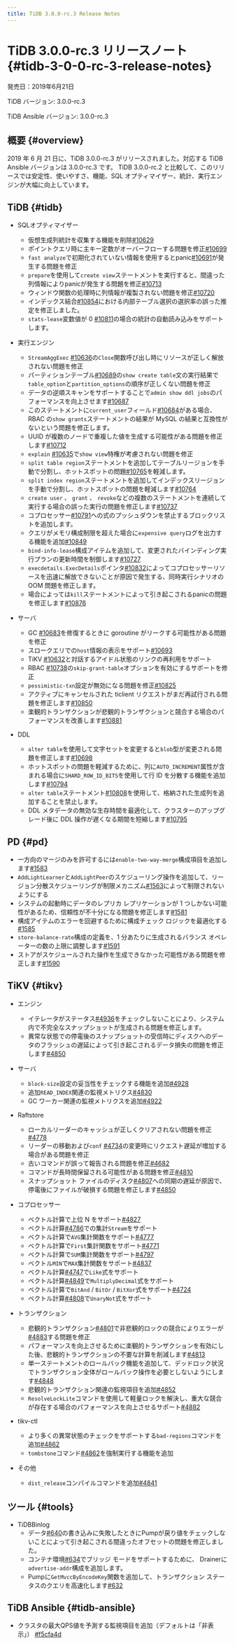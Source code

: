 ```yaml
---
title: TiDB 3.0.0-rc.3 Release Notes
---
```


# TiDB 3.0.0-rc.3 リリースノート {#tidb-3-0-0-rc-3-release-notes}

発売日：2019年6月21日

TiDB バージョン: 3.0.0-rc.3

TiDB Ansible バージョン: 3.0.0-rc.3

## 概要 {#overview}

2019 年 6 月 21 日に、TiDB 3.0.0-rc.3 がリリースされました。対応する TiDB Ansible バージョンは 3.0.0-rc.3 です。 TiDB 3.0.0-rc.2 と比較して、このリリースでは安定性、使いやすさ、機能、SQL オプティマイザー、統計、実行エンジンが大幅に向上しています。

## TiDB {#tidb}

-   SQLオプティマイザー
    -   仮想生成列統計を収集する機能を削除[#10629](https://github.com/pingcap/tidb/pull/10629)
    -   ポイントクエリ時に主キー定数がオーバーフローする問題を修正[#10699](https://github.com/pingcap/tidb/pull/10699)
    -   `fast analyze`で初期化されていない情報を使用するとpanic[#10691](https://github.com/pingcap/tidb/pull/10691)が発生する問題を修正
    -   `prepare`を使用して`create view`ステートメントを実行すると、間違った列情報によりpanicが発生する問題を修正[#10713](https://github.com/pingcap/tidb/pull/10713)
    -   ウィンドウ関数の処理時に列情報が複製されない問題を修正[#10720](https://github.com/pingcap/tidb/pull/10720)
    -   インデックス結合[#10854](https://github.com/pingcap/tidb/pull/10854)における内部テーブル選択の選択率の誤った推定を修正しました。
    -   `stats-lease`変数値が 0 [#10811](https://github.com/pingcap/tidb/pull/10811)の場合の統計の自動読み込みをサポートします。

-   実行エンジン
    -   `StreamAggExec` [#10636](https://github.com/pingcap/tidb/pull/10636)の`Close`関数呼び出し時にリソースが正しく解放されない問題を修正
    -   パーティションテーブル[#10689](https://github.com/pingcap/tidb/pull/10689)の`show create table`文の実行結果で`table_option`と`partition_options`の順序が正しくない問題を修正
    -   データの逆順スキャンをサポートすることで`admin show ddl jobs`のパフォーマンスを向上させます[#10687](https://github.com/pingcap/tidb/pull/10687)
    -   このステートメントに`current_user`フィールド[#10684](https://github.com/pingcap/tidb/pull/10684)がある場合、RBAC の`show grants`ステートメントの結果が MySQL の結果と互換性がないという問題を修正します。
    -   UUID が複数のノードで重複した値を生成する可能性がある問題を修正します[#10712](https://github.com/pingcap/tidb/pull/10712)
    -   `explain` [#10635](https://github.com/pingcap/tidb/pull/10635)で`show view`特権が考慮されない問題を修正
    -   `split table region`ステートメントを追加してテーブルリージョンを手動で分割し、ホットスポットの問題[#10765](https://github.com/pingcap/tidb/pull/10765)を軽減します。
    -   `split index region`ステートメントを追加してインデックスリージョンを手動で分割し、ホットスポットの問題を軽減します[#10764](https://github.com/pingcap/tidb/pull/10764)
    -   `create user` 、 `grant` 、 `revoke`などの複数のステートメントを連続して実行する場合の誤った実行の問題を修正します[#10737](https://github.com/pingcap/tidb/pull/10737)
    -   コプロセッサー[#10791](https://github.com/pingcap/tidb/pull/10791)への式のプッシュダウンを禁止するブロックリストを追加します。
    -   クエリがメモリ構成制限を超えた場合に`expensive query`ログを出力する機能を追加[#10849](https://github.com/pingcap/tidb/pull/10849)
    -   `bind-info-lease`構成アイテムを追加して、変更されたバインディング実行プランの更新時間を制御します[#10727](https://github.com/pingcap/tidb/pull/10727)
    -   `execdetails.ExecDetails`ポインタ[#10832](https://github.com/pingcap/tidb/pull/10832)によってコプロセッサーリソースを迅速に解放できないことが原因で発生する、同時実行シナリオの OOM 問題を修正します。
    -   場合によっては`kill`ステートメントによって引き起こされるpanicの問題を修正します[#10876](https://github.com/pingcap/tidb/pull/10876)

-   サーバ
    -   GC [#10683](https://github.com/pingcap/tidb/pull/10683)を修復するときに goroutine がリークする可能性がある問題を修正
    -   スロークエリでの`host`情報の表示をサポート[#10693](https://github.com/pingcap/tidb/pull/10693)
    -   TiKV [#10632](https://github.com/pingcap/tidb/pull/10632)と対話するアイドル状態のリンクの再利用をサポート
    -   RBAC [#10738](https://github.com/pingcap/tidb/pull/10738)の`skip-grant-table`オプションを有効にするサポートを修正
    -   `pessimistic-txn`設定が無効になる問題を修正[#10825](https://github.com/pingcap/tidb/pull/10825)
    -   アクティブにキャンセルされた ticlient リクエストがまだ再試行される問題を修正します[#10850](https://github.com/pingcap/tidb/pull/10850)
    -   楽観的トランザクションが悲観的トランザクションと競合する場合のパフォーマンスを改善します[#10881](https://github.com/pingcap/tidb/pull/10881)

-   DDL
    -   `alter table`を使用して文字セットを変更すると`blob`型が変更される問題を修正します[#10698](https://github.com/pingcap/tidb/pull/10698)
    -   ホットスポットの問題を軽減するために、列に`AUTO_INCREMENT`属性が含まれる場合に`SHARD_ROW_ID_BITS`を使用して行 ID を分散する機能を追加します[#10794](https://github.com/pingcap/tidb/pull/10794)
    -   `alter table`ステートメント[#10808](https://github.com/pingcap/tidb/pull/10808)を使用して、格納された生成列を追加することを禁止します。
    -   DDL メタデータの無効な生存時間を最適化して、クラスターのアップグレード後に DDL 操作が遅くなる期間を短縮します[#10795](https://github.com/pingcap/tidb/pull/10795)

## PD {#pd}

-   一方向のマージのみを許可するには`enable-two-way-merge`構成項目を追加します[#1583](https://github.com/pingcap/pd/pull/1583)
-   `AddLightLearner`と`AddLightPeer`のスケジューリング操作を追加して、リージョン分散スケジューリングが制限メカニズム[#1563](https://github.com/pingcap/pd/pull/1563)によって制限されないようにする
-   システムの起動時にデータのレプリカ レプリケーションが 1 つしかない可能性があるため、信頼性が不十分になる問題を修正します[#1581](https://github.com/pingcap/pd/pull/1581)
-   構成アイテムのエラーを回避するために構成チェック ロジックを最適化する[#1585](https://github.com/pingcap/pd/pull/1585)
-   `store-balance-rate`構成の定義を、1 分あたりに生成されるバランス オペレーターの数の上限に調整します[#1591](https://github.com/pingcap/pd/pull/1591)
-   ストアがスケジュールされた操作を生成できなかった可能性がある問題を修正します[#1590](https://github.com/pingcap/pd/pull/1590)

## TiKV {#tikv}

-   エンジン
    -   イテレータがステータス[#4936](https://github.com/tikv/tikv/pull/4936)をチェックしないことにより、システム内で不完全なスナップショットが生成される問題を修正します。
    -   異常な状態での停電後のスナップショットの受信時にディスクへのデータのフラッシュの遅延によって引き起こされるデータ損失の問題を修正します[#4850](https://github.com/tikv/tikv/pull/4850)

-   サーバ
    -   `block-size`設定の妥当性をチェックする機能を追加[#4928](https://github.com/tikv/tikv/pull/4928)
    -   追加`READ_INDEX`関連の監視メトリクス[#4830](https://github.com/tikv/tikv/pull/4830)
    -   GC ワーカー関連の監視メトリクスを追加[#4922](https://github.com/tikv/tikv/pull/4922)

-   Raftstore
    -   ローカルリーダーのキャッシュが正しくクリアされない問題を修正[#4778](https://github.com/tikv/tikv/pull/4778)
    -   リーダーの移動および`conf` [#4734](https://github.com/tikv/tikv/pull/4734)の変更時にリクエスト遅延が増加する場合がある問題を修正
    -   古いコマンドが誤って報告される問題を修正[#4682](https://github.com/tikv/tikv/pull/4682)
    -   コマンドが長時間保留される可能性がある問題を修正[#4810](https://github.com/tikv/tikv/pull/4810)
    -   スナップショット ファイルのディスク[#4807](https://github.com/tikv/tikv/pull/4807)への同期の遅延が原因で、停電後にファイルが破損する問題を修正します[#4850](https://github.com/tikv/tikv/pull/4850)

-   コプロセッサー
    -   ベクトル計算で上位 N をサポート[#4827](https://github.com/tikv/tikv/pull/4827)
    -   ベクトル計算[#4786](https://github.com/tikv/tikv/pull/4786)での集計`Stream`をサポート
    -   ベクトル計算で`AVG`集計関数をサポート[#4777](https://github.com/tikv/tikv/pull/4777)
    -   ベクトル計算で`First`集計関数をサポート[#4771](https://github.com/tikv/tikv/pull/4771)
    -   ベクトル計算で`SUM`集計関数をサポート[#4797](https://github.com/tikv/tikv/pull/4797)
    -   ベクトル`MIN`で`MAX`集計関数をサポート[#4837](https://github.com/tikv/tikv/pull/4837)
    -   ベクトル計算[#4747](https://github.com/tikv/tikv/pull/4747)で`Like`式をサポート
    -   ベクトル計算[#4849](https://github.com/tikv/tikv/pull/4849)で`MultiplyDecimal`式をサポート
    -   ベクトル計算で`BitAnd` / `BitOr` / `BitXor`式をサポート[#4724](https://github.com/tikv/tikv/pull/4724)
    -   ベクトル計算[#4808](https://github.com/tikv/tikv/pull/4808)で`UnaryNot`式をサポート

-   トランザクション
    -   悲観的トランザクション[#4801](https://github.com/tikv/tikv/pull/4801)で非悲観的ロックの競合によりエラーが[#4883](https://github.com/tikv/tikv/pull/4883)する問題を修正
    -   パフォーマンスを向上させるために楽観的トランザクションを有効にした後、悲観的トランザクションの不要な計算を削減します[#4813](https://github.com/tikv/tikv/pull/4813)
    -   単一ステートメントのロールバック機能を追加して、デッドロック状況でトランザクション全体がロールバック操作を必要としないようにします[#4848](https://github.com/tikv/tikv/pull/4848)
    -   悲観的トランザクション関連の監視項目を追加[#4852](https://github.com/tikv/tikv/pull/4852)
    -   `ResolveLockLite`コマンドを使用して軽量ロックを解決し、重大な競合が存在する場合のパフォーマンスを向上させるサポート[#4882](https://github.com/tikv/tikv/pull/4882)

-   tikv-ctl
    -   より多くの異常状態のチェックをサポートする`bad-regions`コマンドを追加[#4862](https://github.com/tikv/tikv/pull/4862)
    -   `tombstone`コマンド[#4862](https://github.com/tikv/tikv/pull/4862)を強制実行する機能を追加

-   その他
    -   `dist_release`コンパイルコマンドを追加[#4841](https://github.com/tikv/tikv/pull/4841)

## ツール {#tools}

-   TiDBBinlog
    -   データ[#640](https://github.com/pingcap/tidb-binlog/pull/640)の書き込みに失敗したときにPumpが戻り値をチェックしないことによって引き起こされる間違ったオフセットの問題を修正しました。
    -   コンテナ環境[#634](https://github.com/pingcap/tidb-binlog/pull/634)でブリッジ モードをサポートするために、 Drainerに`advertise-addr`構成を追加します。
    -   Pumpに`GetMvccByEncodeKey`関数を追加して、トランザクション ステータスのクエリを高速化します[#632](https://github.com/pingcap/tidb-binlog/pull/632)

## TiDB Ansible {#tidb-ansible}

-   クラスタの最大QPS値を予測する監視項目を追加（デフォルトは「非表示」） [#f5cfa4d](https://github.com/pingcap/tidb-ansible/commit/f5cfa4d903bbcd77e01eddc8d31eabb6e6157f73)
